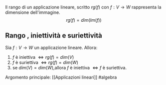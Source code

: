 Il rango di un applicazione lineare, scritto $rg(f)$ con $f:V\to W$ rappresenta la dimensione dell'immagine.
$$rg(f)=dim(Im(f))$$



## Rango , iniettività e suriettività
Sia $f:V\to W$ un applicazione lineare.
Allora:
1) $f$ è iniettiva $\iff rg(f)=dim(V)$ 
2) $f$ è suriettiva $\iff rg(f)=dim(W)$
3) se $dim(V)=dim(W)$,allora $f$ è iniettiva $\iff f$ è suriettiva.  

Argomento principale: [[Applicazioni lineari]]
#algebra 